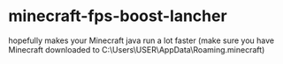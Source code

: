 # minecraft-fps-boost-lancher
hopefully makes your Minecraft java run a lot faster (make sure you have Minecraft downloaded to C:\Users\USER\AppData\Roaming\.minecraft)

